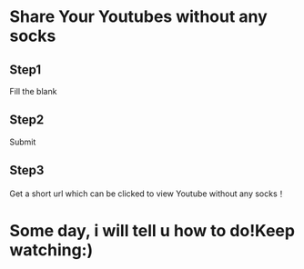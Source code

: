 # Share Your Youtubes without any socks


## Step1

Fill the blank

## Step2

Submit

## Step3

Get a short url which can be clicked to view Youtube without any socks！

# Some day, i will tell u how to do!Keep watching:)
